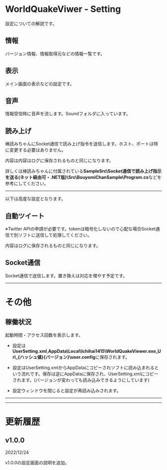 ﻿# WorldQuakeViwer - Setting
設定についての解説です。

## 情報
バージョン情報、情報取得元などの情報一覧です。

## 表示
メイン画面の表示などの設定です。

## 音声
情報受信時に音声を流します。Soundフォルダに入っています。

## 読み上げ
棒読みちゃんにSocket通信で読み上げ指令を送信します。ホスト、ポートは特に変更する必要はありません。

内容は内容はログに保存されるものと同じになります。

詳しくは棒読みちゃんに付属されている**SampleSrc\Socket通信で読み上げ指示を送る(ネット経由可・.NET版)\Src\BouyomiChanSample\Program.cs**などを参考にしてください。

---
以下は高度な設定となります。

## 自動ツイート
※Twitter APIの申請が必要です。tokenは暗号化しないので心配な場合Socket通信で別ソフトに送信して処理してください。

内容はログに保存されるものと同じになります。

## Socket通信
Socket通信で送信します。置き換えは対応を増やす予定です。

---

# その他

## 稼働状況
起動時間・アクセス回数を表示します。

- 設定は**UserSetting.xml**,**AppData\Local\Ichihai1415\WorldQuakeViewer.exe_Url_{ハッシュ値}\{バージョン}\user.config**に保存されます。

- 設定はUserSetting.xmlからAppDataにコピーされソフトに読み込まれるという流れです。保存は逆にAppDataに保存され、UserSetting.xmlにコピーされます。(バージョンが変わっても読み込みできるようにしています)

- 設定ウィンドウを閉じると設定が再読み込みされます。

---
---

# 更新履歴

## v1.0.0
2022/12/24

v1.0.0の設定画面の説明を追加。
